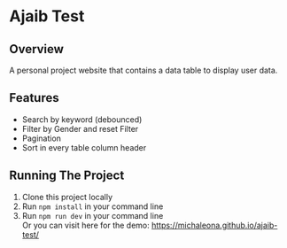 # Ajaib Test

## Overview

A personal project website that contains a data table to display user data.

## Features

- Search by keyword (debounced)
- Filter by Gender and reset Filter
- Pagination
- Sort in every table column header

## Running The Project

1. Clone this project locally
2. Run `npm install` in your command line
3. Run `npm run dev` in your command line
\
Or you can visit here for the demo: https://michaleona.github.io/ajaib-test/

